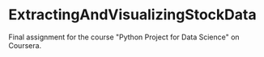 # ExtractingAndVisualizingStockData
Final assignment for the course "Python Project for Data Science" on Coursera.
